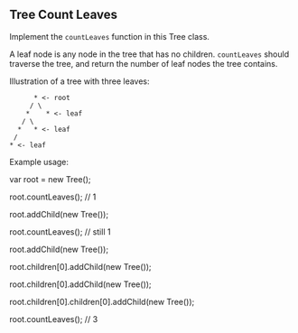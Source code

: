 ## Tree Count Leaves

Implement the ```countLeaves``` function in this Tree class.

A leaf node is any node in the tree that has no children. ```countLeaves``` should
traverse the tree, and return the number of leaf nodes the tree contains.

Illustration of a tree with three leaves:
```
      * <- root
     / \
    *    * <- leaf
   / \
  *   * <- leaf
 /
* <- leaf
```
Example usage:

var root = new Tree();

root.countLeaves(); // 1

root.addChild(new Tree());

root.countLeaves(); // still 1

root.addChild(new Tree());

root.children[0].addChild(new Tree());

root.children[0].addChild(new Tree());

root.children[0].children[0].addChild(new Tree());

root.countLeaves(); // 3